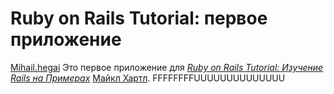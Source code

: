# Ruby on Rails Tutorial: первое приложение
[Mihail.hegai](http://tonight.kg)
Это первое приложение для
[*Ruby on Rails Tutorial: Изучение Rails на Примерах*](http://railstutorial.org/)
 [Майкл Хартл](http://michaelhartl.com/).
FFFFFFFFUUUUUUUUUUUUUU